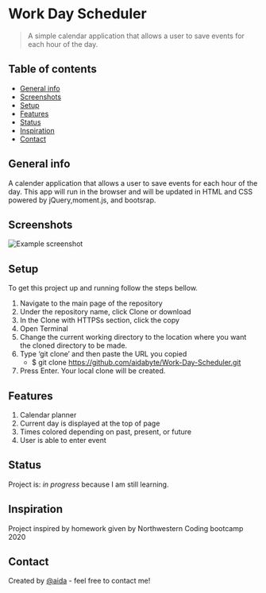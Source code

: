 # Work Day Scheduler
 > A simple calendar application that allows a user to save events for each hour of the day.

 ## Table of contents
 * [General info](#general-info)
 * [Screenshots](#screenshots)
 * [Setup](#setup)
 * [Features](#features)
 * [Status](#status)
 * [Inspiration](#inspiration)
 * [Contact](#contact)

  ## General info
 A calender application that allows a user to save events for each hour of the day. This app will run in the browser and will be updated in HTML and CSS powered by jQuery,moment.js, and bootsrap.

  ## Screenshots
 ![Example screenshot]()

  ## Setup

  To get this project up and running follow the steps bellow.

  1. Navigate to the main page of the repository
 2. Under the repository name, click Clone or download
 3. In the Clone with HTTPSs section, click the copy
 4. Open Terminal
 5. Change the current working directory to the location where you want the cloned directory to be made.
 6. Type ‘git clone’ and then paste the URL you copied
 	- $ git clone https://github.com/aidabyte/Work-Day-Scheduler.git
 7. Press Enter. Your local clone will be created.

  ## Features
 1. Calendar planner
 2. Current day is displayed at the top of page
 3. Times colored depending on past, present, or future
 4. User is able to enter event

  ## Status
 Project is: _in progress_ because I am still learning.

  ## Inspiration
 Project inspired by homework given by Northwestern Coding bootcamp 2020

  ## Contact
 Created by [@aida](https://https://github.com/aidabyte) - feel free to contact me!
